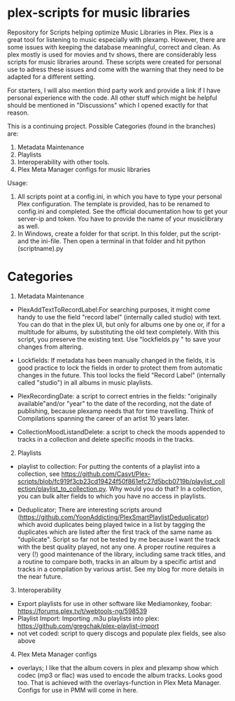 # plex-scripts for music libraries
Repository for Scripts helping optimize Music Libraries in Plex.
Plex is a great tool for listening to music especially with plexamp. However, there are some issues with keeping the database meaningful, correct and clean. As plex mostly is used for movies and tv shows, there are considerably less scripts for music libraries around.
These scripts were created for personal use to adress these issues and come with the warning that they need to be adapted for a different setting. 

For starters, I will also mention third party work and provide a link if I have personal experience with the code. All other stuff which might be helpful should be mentioned in "Discussions" which I opened exactly for that reason.

This is a continuing project. Possible Categories (found in the branches) are:
1. Metadata Maintenance
2. Playlists
3. Interoperability with other tools.
4. Plex Meta Manager configs for music libraries

Usage:
1. All scripts point at a config.ini, in which you have to type your personal Plex configuration. The template is provided, has to be renamed to config.ini and completed. See the official documentation how to get your server-ip and token. You have to provide the name of your musiclibrary as well. 
2. In Windows, create a folder for that script. In this folder, put the script- and the ini-file. Then open a terminal in that folder and hit python (scriptname).py

# Categories
1. Metadata Maintenance
- PlexAddTextToRecordLabel:For searching purposes, it might come handy to use the field "record label" (internally called studio) with text. 
You can do that in the plex UI, but only for albums one by one or, if for a multitude for albums, by substituting the old text completely. 
With this script, you preserve the existing text. Use "lockfields.py " to save your changes from altering.

- Lockfields: If metadata has been manually changed in the fields, it is good practice to lock the fields in order to protect them from automatic changes in the future. This tool locks the field "Record Label" (internally called "studio") in all albums in music playlists. 

- PlexRecordingDate: a script  to correct entries in the fields: "originally available"and/or "year" to the date of the recording, not the date of publishing, because plexamp needs that for time travelling. Think of Compilations spanning the career of an artist 10 years later.

- CollectionMoodListandDelete: a script to check the moods appended to tracks in a collection and delete specific moods in the tracks. 

2. Playlists
- playlist to collection: For putting the contents of a playlist into a collection, see https://github.com/Casvt/Plex-scripts/blob/fc919f3cb23cd19424f50f861efc27d5bcb0719b/playlist_collection/playlist_to_collection.py. Why would you do that? In a collection, you can bulk alter fields to which you have no access in playlists.

- Deduplicator; There are interesting scripts around (https://github.com/YoonAddicting/PlexSmartPlaylistDeduplicator) which avoid duplicates being played twice in a list by tagging the duplicates which are listed after the first track of the same name as "duplicate". Script so far not be tested by me because I want the track with the best quality played, not any one. A proper routine requires a very (!) good maintenance of the library, including same track titles, and a routine to compare both, tracks in an album by a specific artist and tracks in a compilation by various artist. See my blog for more details in the near future. 

3. Interoperability
- Export playlists for use in other software like Mediamonkey, foobar: https://forums.plex.tv/t/webtools-ng/598539
- Playlist Import: Importing .m3u playlists into plex: https://github.com/gregchak/plex-playlist-import
- not vet coded: script to query discogs and populate plex fields, see also above

 4. Plex Meta Manager configs
 - overlays; I like that the album covers in plex and plexamp show which codec (mp3 or flac) was used to encode the album tracks. Looks good too. That is achieved with the overlays-function in Plex Meta  Manager. Configs for use in PMM will come in here.
